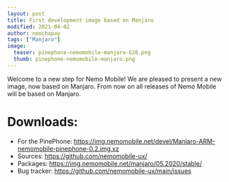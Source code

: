 ```yaml
---
layout: post
title: First development image based on Manjaro
modified: 2021-04-02
author: neochapay
tags: ["Manjaro"]
image:
  teaser: pinephone-nemomobile-manjaro-620.png
  thumb: pinephone-nemomobile-manjaro.png
---
```


Welcome to a new step for Nemo Mobile! We are pleased to present a new image, now based on Manjaro.
From now on all releases of Nemo Mobile will be based on Manjaro.

# Downloads:

* For the PinePhone: https://img.nemomobile.net/devel/Manjaro-ARM-nemomobile-pinephone-0.2.img.xz
* Sources: https://github.com/nemomobile-ux/
* Packages: https://img.nemomobile.net/manjaro/05.2020/stable/
* Bug tracker: https://github.com/nemomobile-ux/main/issues


